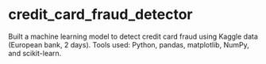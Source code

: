 # credit_card_fraud_detector
Built a machine learning model to detect credit card fraud using Kaggle data (European bank, 2 days). Tools used: Python, pandas, matplotlib, NumPy, and scikit-learn.
